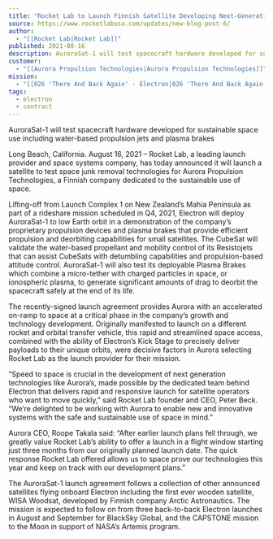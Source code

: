 ```yaml
---
title: "Rocket Lab to Launch Finnish Satellite Developing Next-Generation Space Junk Removal Technologies "
source: https://www.rocketlabusa.com/updates/new-blog-post-6/
author:
  - "[[Rocket Lab|Rocket Lab]]"
published: 2021-08-16
description: AuroraSat-1 will test spacecraft hardware developed for sustainable space use including water-based propulsion jets and plasma brakes
customer:
  - "[[Aurora Propulsion Technologies|Aurora Propulsion Technologies]]"
mission:
  - "[[026 'There And Back Again' - Electron|026 'There And Back Again' - Electron]]"
tags:
  - electron
  - contract
---
```

AuroraSat-1 will test spacecraft hardware developed for sustainable space use including water-based propulsion jets and plasma brakes

Long Beach, California. August 16, 2021 – Rocket Lab, a leading launch provider and space systems company, has today announced it will launch a satellite to test space junk removal technologies for Aurora Propulsion Technologies, a Finnish company dedicated to the sustainable use of space.

Lifting-off from Launch Complex 1 on New Zealand’s Mahia Peninsula as part of a rideshare mission scheduled in Q4, 2021, Electron will deploy AuroraSat-1 to low Earth orbit in a demonstration of the company’s proprietary propulsion devices and plasma brakes that provide efficient propulsion and deorbiting capabilities for small satellites. The CubeSat will validate the water-based propellant and mobility control of its Resistojets that can assist CubeSats with detumbling capabilities and propulsion-based attitude control. AuroraSat-1 will also test its deployable Plasma Brakes which combine a micro-tether with charged particles in space, or ionospheric plasma, to generate significant amounts of drag to deorbit the spacecraft safely at the end of its life.

The recently-signed launch agreement provides Aurora with an accelerated on-ramp to space at a critical phase in the company’s growth and technology development. Originally manifested to launch on a different rocket and orbital transfer vehicle, this rapid and streamlined space access, combined with the ability of Electron’s Kick Stage to precisely deliver payloads to their unique orbits, were decisive factors in Aurora selecting Rocket Lab as the launch provider for their mission.

“Speed to space is crucial in the development of next generation technologies like Aurora’s, made possible by the dedicated team behind Electron that delivers rapid and responsive launch for satellite operators who want to move quickly,” said Rocket Lab founder and CEO, Peter Beck. “We’re delighted to be working with Aurora to enable new and innovative systems with the safe and sustainable use of space in mind.”

Aurora CEO, Roope Takala said: “After earlier launch plans fell through, we greatly value Rocket Lab’s ability to offer a launch in a flight window starting just three months from our originally planned launch date. The quick response Rocket Lab offered allows us to space prove our technologies this year and keep on track with our development plans.”

The AuroraSat-1 launch agreement follows a collection of other announced satellites flying onboard Electron including the first ever wooden satellite, WISA Woodsat, developed by Finnish company Arctic Astronautics. The mission is expected to follow on from three back-to-back Electron launches in August and September for BlackSky Global, and the CAPSTONE mission to the Moon in support of NASA’s Artemis program.
